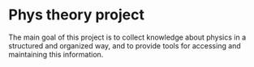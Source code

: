 # Phys theory project

The main goal of this project is to collect knowledge about physics in a
structured and organized way, and to provide tools for accessing and maintaining
this information.

